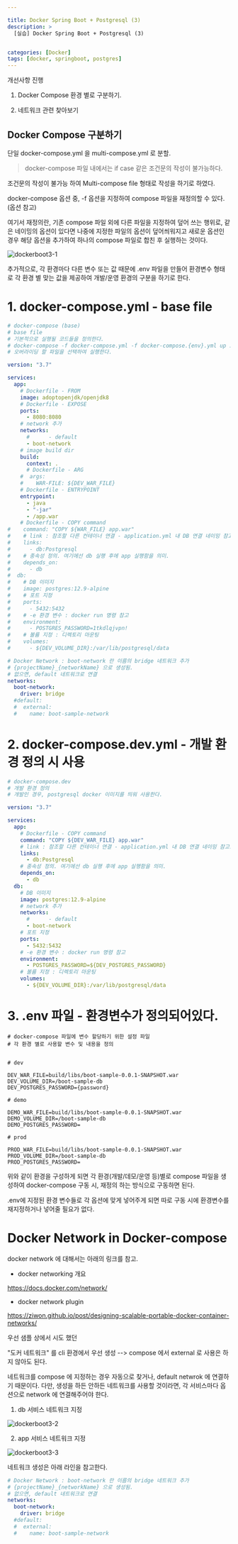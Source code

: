 ```yaml
---

title: Docker Spring Boot + Postgresql (3)
description: >
  [실습] Docker Spring Boot + Postgresql (3)


categories: [Docker]
tags: [docker, springboot, postgres]
---
```




개선사항 진행

1. Docker Compose 환경 별로 구분하기.

2. 네트워크 관련 찾아보기

## Docker Compose 구분하기

단일 docker-compose.yml 을 multi-compose.yml 로 분할.

> docker-compose 파일 내에서는 if case 같은 조건문의 작성이 불가능하다.

조건문의 작성이 불가능 하여 Multi-compose file 형태로 작성을 하기로 하였다.

docker-compose 옵션 중, -f 옵션을 지정하여 compose 파일을 재정의할 수 있다. (옵션 참고)

여기서 재정의란, 기존 compose 파일 외에 다른 파일을 지정하여 덮어 쓰는 행위로, 같은 네이밍의 옵션이 있다면 나중에 지정한 파일의 옵션이 덮어씌워지고 새로운 옵션인 경우 해당 옵션을 추가하여 하나의 compose 파일로 합친 후 실행하는 것이다.

![dockerboot3-1](/assets/img/Docker/dockerboot3-1.png)

추가적으로, 각 환경마다 다른 변수 또는 값 때문에 .env 파일을 만들어 환경변수 형태로 각 환경 별 맞는 값을 제공하여 개발/운영 환경의 구분을 하기로 한다.

# 1. docker-compose.yml - base file

```yml
# docker-compose (base)
# base file
# 기본적으로 실행될 코드들을 정의한다.
# docker-compose -f docker-compose.yml -f docker-compose.{env}.yml up 으로
# 오버라이딩 할 파일을 선택하여 실행한다.

version: "3.7"

services:
  app:
    # Dockerfile - FROM
    image: adoptopenjdk/openjdk8
    # Dockerfile - EXPOSE
    ports:
      - 8080:8080
    # network 추가
    networks:
      #      - default
      - boot-network
    # image build dir
    build:
      context: .
      # Dockerfile - ARG
    #  args:
    #    WAR-FILE: ${DEV_WAR_FILE}
    # Dockerfile - ENTRYPOINT
    entrypoint:
      - java
      - "-jar"
      - /app.war
    # Dockerfile - COPY command
#    command: "COPY ${WAR_FILE} app.war"
#    # link : 참조할 다른 컨테이너 연결 - application.yml 내 DB 연결 네이밍 참고.
#    links:
#      - db:Postgresql
#    # 종속성 정의. 여기에선 db 실행 후에 app 실행함을 의미.
#    depends_on:
#      - db
#  db:
#    # DB 이미지
#    image: postgres:12.9-alpine
#    # 포트 지정
#    ports:
#      - 5432:5432
#    # -e 환경 변수 : docker run 명령 참고
#    environment:
#      - POSTGRES_PASSWORD=1tkdlqjvpn!
#    # 볼륨 지정 : 디렉토리 마운팅
#    volumes:
#      - ${DEV_VOLUME_DIR}:/var/lib/postgresql/data

# Docker Network : boot-network 란 이름의 bridge 네트워크 추가
# {projectName}_{networkName} 으로 생성됨.
# 없으면, default 네트워크로 연결
networks:
  boot-network:
    driver: bridge
  #default:
  #  external:
  #    name: boot-sample-network
```

# 2. docker-compose.dev.yml - 개발 환경 정의 시 사용

```yml
# docker-compose.dev
# 개발 환경 정의
# 개발인 경우, postgresql docker 이미지를 띄워 사용한다.

version: "3.7"

services:
  app:
    # Dockerfile - COPY command
    command: "COPY ${DEV_WAR_FILE} app.war"
    # link : 참조할 다른 컨테이너 연결 - application.yml 내 DB 연결 네이밍 참고.
    links:
      - db:Postgresql
    # 종속성 정의. 여기에선 db 실행 후에 app 실행함을 의미.
    depends_on:
      - db
  db:
    # DB 이미지
    image: postgres:12.9-alpine
    # network 추가
    networks:
      #      - default
      - boot-network
    # 포트 지정
    ports:
      - 5432:5432
    # -e 환경 변수 : docker run 명령 참고
    environment:
      - POSTGRES_PASSWORD=${DEV_POSTGRES_PASSWORD}
    # 볼륨 지정 : 디렉토리 마운팅
    volumes:
      - ${DEV_VOLUME_DIR}:/var/lib/postgresql/data
```

# 3. .env 파일 - 환경변수가 정의되어있다.

```
# docker-compose 파일에 변수 할당하기 위한 설정 파일
# 각 환경 별로 사용할 변수 및 내용을 정의


# dev

DEV_WAR_FILE=build/libs/boot-sample-0.0.1-SNAPSHOT.war
DEV_VOLUME_DIR=/boot-sample-db
DEV_POSTGRES_PASSWORD={password}

# demo

DEMO_WAR_FILE=build/libs/boot-sample-0.0.1-SNAPSHOT.war
DEMO_VOLUME_DIR=/boot-sample-db
DEMO_POSTGRES_PASSWORD=

# prod

PROD_WAR_FILE=build/libs/boot-sample-0.0.1-SNAPSHOT.war
PROD_VOLUME_DIR=/boot-sample-db
PROD_POSTGRES_PASSWORD=
```

위와 같이 환경을 구성하게 되면 각 환경(개발/데모/운영 등)별로 compose 파일을 생성하여 docker-compose 구동 시, 재정의 하는 방식으로 구동하면 된다.

.env에 지정된 환경 변수들로 각 옵션에 맞게 넣어주게 되면 따로 구동 시에 환경변수를 재지정하거나 넣어줄 필요가 없다.

# Docker Network in Docker-compose

docker network 에 대해서는 아래의 링크를 참고.

- docker networking 개요

https://docs.docker.com/network/

- docker network plugin

https://ziwon.github.io/post/designing-scalable-portable-docker-container-networks/

우선 샘플 상에서 시도 했던

"도커 네트워크" 를 cli 환경에서 우선 생성 --> compose 에서 external 로 사용은 하지 않아도 된다.

네트워크를 compose 에 지정하는 경우 자동으로 찾거나, default netwrok 에 연결하기 때문이다. 다만, 생성을 하든 안하든 네트워크를 사용할 것이라면, 각 서비스마다 옵션으로 network 에 연결해주어야 한다.

1. db 서비스 네트워크 지정

![dockerboot3-2](/assets/img/Docker/dockerboot3-2.png)

2. app 서비스 네트워크 지정

![dockerboot3-3](/assets/img/Docker/dockerboot3-3.png)

네트워크 생성은 아래 라인을 참고한다.

```yml
# Docker Network : boot-network 란 이름의 bridge 네트워크 추가
# {projectName}_{networkName} 으로 생성됨.
# 없으면, default 네트워크로 연결
networks:
  boot-network:
    driver: bridge
  #default:
  #  external:
  #    name: boot-sample-network
```
